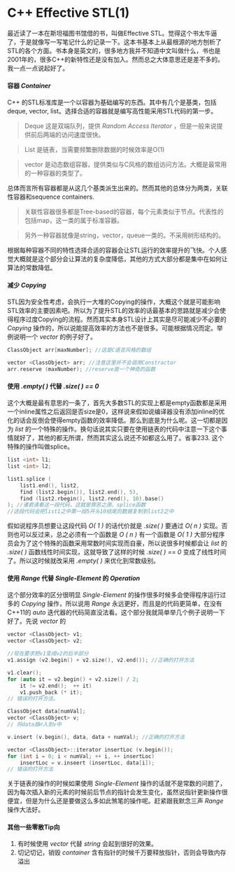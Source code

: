 # C++ Effective STL(1)

最近读了一本在斯坦福图书馆借的书，叫做Effective STL。觉得这个书太牛逼了，于是就像写一写笔记什么的记录一下。这本书基本上从最根源的地方刨析了STL的各个方面。书本身是英文的，很多地方我并不知道中文叫做什么，书也是2001年的，很多C++的新特性还是没有加入。然而总之大体意思还是差不多的。我一点一点说起好了。

<!-- more -->

#### 容器 *Container*
C++ 的STL标准库是一个以容器为基础编写的东西。其中有几个是基类，包括deque, vector, list。选择合适的容器就是编写高性能采用STL代码的第一步。


> Deque 这是双端队列，提供 *Random Access Iterator* ，但是一般来说提供前后两端的访问速度很快。

> List 是链表，当需要频繁删除数据的时候效率是O(1)

> vector 是动态数组容器，提供类似与C风格的数组访问方法。大概是最常用的一种容器的类型了。


总体而言所有容器都是从这几个基类派生出来的。然而其他的总体分为两类，关联性容器和sequence containers.


> 关联性容器很多都是Tree-based的容器，每个元素类似于节点。代表性的包括map，这一类的属于标准容器。

> 另外一种容器就像是string，vector，queue一类的。不采用树形结构的。

根据每种容器不同的特性选择合适的容器会让STL运行的效率提升的飞快。个人感觉大概就是这个部分会让算法的复杂度降低，其他的方式大部分都是集中在如何让算法的常数降低。



#### 减少 *Copying*

STL因为安全性考虑，会执行一大堆的Copying的操作，大概这个就是可能影响STL效率的主要因素吧。所以为了提升STL的效率的话最基本的思路就是减少会使得程序过度Copying的流程。然而其实本身STL设计上其实是尽可能减少不必要的 *Copying* 操作的，所以说能提高效率的方法也不是很多。可能根据情况而定。举例说明一个 *vector* 的例子好了。

```C++
ClassObject arr[maxNumber]; //这是C语言风格的数组

vector <ClassObject> arr; //注意这里并不会调用Constractor
arr.reserve (maxNumber); //reserve是一个神奇的函数

```
#### 使用 *.empty( )* 代替 *.size( ) == 0*
这个大概是最有意思的一条了，首先大多数STL的实现上都是empty函数都是采用一个inline属性之后返回是否size是0，这样说来假如说编译器没有添加inline的优化的话会反倒会使得empty函数的效率降低。那么到底是为什么呢。这一切都是因为 *list* 的一个特殊的操作。换句话说其实只要在使用链表的代码中注意一下这个事情就好了，其他的都无所谓，然而其实这么说还不如都这么用了。省事233. 这个特殊的操作叫做splice。

```C++
list <int> l1;
list <int> l2;

list1.splice (
	list1.end(), list2,
	find (list2.begin()), list2.end(), 5),
	find (list2.rbegin(), list2.rend(), 10).base()
); //诸君请看这一段代码，这就是罪恶之源。splice函数
//这段代码会把list1之中第一段5开头10结尾的数据复制到list2之中
```
假如说程序员想要让这段代码 *O( 1 )* 的话代价就是 *.size( )* 要通过 *O( n )* 实现。否则也可以反过来，总之必须有一个函数是 *O ( n )* 有一个函数是 *O( 1 )* 大部分程序员会为了这个特殊的函数采用常数时间实现而自豪，所以说很多时候都会让 *list* 的 *.size( )* 函数线性时间实现，这就导致了这样的时候 *.size( ) == 0* 变成了线性时间了。所以这时候就改采用 *.empty( )* 来优化到常数级别。

#### 使用 *Range* 代替 *Single-Element* 的 *Operation*
这个部分效率的区分很明显 *Single-Element* 的操作很多时候多会使得程序运行过多的 *Copying* 操作，所以说用 *Range* 永远更好，而且是的代码更简单，在没有 C++11的 *auto* 迭代器的代码简直没法看。这个部分我就简单举几个例子说明一下好了。先说 *vector* 的

```C++
vector <ClassObject> v1;
vector <ClassObject> v2;

//现在要求把v1变成v2的后半部分
v1.assign (v2.begin() + v2.size(), v2.end()); //正确的打开方法

v1.clear();
for (auto it = v2.begin() + v2.size() / 2;
	it != v2.end();  ++ it)
	v1.push_back (* it);
// 错误的打开方法。

ClassObject data[numVal];
vector <ClassObject> v;
// 将data插♂入到v中

v.insert (v.begin(), data, data + numVal); //正确的打开方法

vector <ClassObject>::iterator insertLoc (v.begin());
for (int i = 0; i < numVal; ++ i, ++ insertLoc)
	insertLoc = v.inseert (insertLoc, data[i]);
// 错误的打开方法
```
关于链表的操作的时候如果使用 *Single-Element* 操作的话就不是常数的问题了，因为每次插入新的元素的时候前后节点的指针会发生变化，虽然说指针更新操作很便宜，但是为什么还是要做这么多如此煞笔的操作呢。赶紧跟我默念三声 *Range* 操作大法好。


#### 其他一些零散Tip向

1. 有时候使用 *vector <char>* 代替 *string* 会起到很好的效果。
2. 切记切记，销毁 *container* 含有指针的时候千万要释放指针，否则会导致内存溢出
